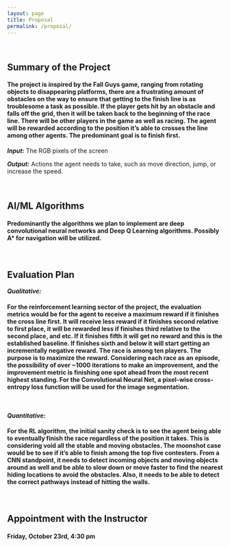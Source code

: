 ```yaml
---
layout: page
title: Proposal
permalink: /proposal/
---
```




<br />

## Summary of the Project


#### The project is inspired by the Fall Guys game, ranging from rotating objects to disappearing platforms, there are a frustrating amount of obstacles on the way to ensure that getting to the finish line is as troublesome a task as possible. If the player gets hit by an obstacle and falls off the grid, then it will be taken back to the beginning of the race line. There will be other players in the game as well as racing. The agent will be rewarded according to the position it’s able to crosses the line among other agents. The predominant goal is to finish first. 

***Input:***
The RGB pixels of the screen 

***Output:***
Actions the agent needs to take, such as move direction, jump, or increase the speed. 





<br />

## AI/ML Algorithms 

#### Predominantly the algorithms we plan to implement are deep convolutional neural networks and Deep Q Learning algorithms. Possibly A* for navigation will be utilized. 







<br />

## Evaluation Plan
    
    
***Qualitative:***

#### For the reinforcement learning sector of the project, the evaluation metrics would be for the agent to receive a maximum reward if it finishes the cross line first. It will receive less reward if it finishes second relative to first place, it will be rewarded less if finishes third relative to the second place, and etc. If it finishes fifth it will get no reward and this is the established baseline. If finishes sixth and below it will start getting an incrementally negative reward. The race is among ten players. The purpose is to maximize the reward. Considering each race as an episode, the possibility of over ~1000 iterations to make an improvement, and the improvement metric is finishing one spot ahead from the most recent highest standing. For the Convolutional Neural Net, a pixel-wise cross-entropy loss function will be used for the image segmentation. 

<br />
    
***Quantitative:***

#### For the RL algorithm, the initial sanity check is to see the agent being able to eventually finish the race regardless of the position it takes. This is considering void all the stable and moving obstacles. The moonshot case would be to see if it’s able to finish among the top five contesters. From a CNN standpoint, it needs to detect incoming objects and moving objects around as well and be able to slow down or move faster to find the nearest hiding locations to avoid the obstacles. Also, it needs to be able to detect the correct pathways instead of hitting the walls. 




<br />

## Appointment with the Instructor

#### Friday, October 23rd, 4:30 pm
